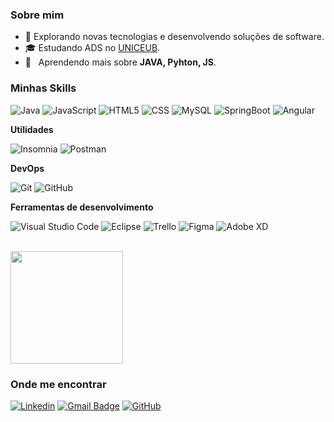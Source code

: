 [](https://komarev.com/ghpvc/?username=iuricode&color=006bed)

<h3>Sobre mim</h3>

- 🤔 Explorando novas tecnologias e desenvolvendo soluções de software.
- 🎓 Estudando ADS no <a href="https://www.uniceub.br/pdp/graduacao/ti/analise-e-desenvolvimento-de-sistemas-96">UNICEUB</a>.
- 🌱 &nbsp; Aprendendo mais sobre **JAVA, Pyhton, JS**.

<h3>Minhas Skills</h3>


![Java](https://img.shields.io/badge/-Java-333333?style=flat&logo=Java&logoColor=007396)
![JavaScript](https://img.shields.io/badge/-JavaScript-333333?style=flat&logo=javascript)
![HTML5](https://img.shields.io/badge/-HTML5-333333?style=flat&logo=HTML5)
![CSS](https://img.shields.io/badge/-CSS-333333?style=flat&logo=CSS3&logoColor=1572B6)
![MySQL](https://img.shields.io/badge/-MySQL-333333?style=flat&logo=mysql)
![SpringBoot](https://img.shields.io/badge/-SpringBoot-333333?style=flat&logo=springboot)
![Angular](https://img.shields.io/badge/-Angular-333333?style=flat&logo=angular)


**Utilidades**

![Insomnia](https://img.shields.io/badge/-Insomnia-333333?style=flat&logo=insomnia)
![Postman](https://img.shields.io/badge/-Postman-333333?style=flat&logo=postman)

**DevOps**

![Git](https://img.shields.io/badge/-Git-333333?style=flat&logo=git)
![GitHub](https://img.shields.io/badge/-GitHub-333333?style=flat&logo=github)

**Ferramentas de desenvolvimento**

![Visual Studio Code](https://img.shields.io/badge/-Visual%20Studio%20Code-333333?style=flat&logo=visual-studio-code&logoColor=007ACC)
![Eclipse](https://img.shields.io/badge/-Eclipse-333333?style=flat&logo=eclipse-ide&logoColor=2C2255)
![Trello](https://img.shields.io/badge/-Trello-333333?style=flat&logo=trello&logoColor=007ACC)
![Figma](https://img.shields.io/badge/-Figma-333333?style=flat&logo=figma&logoColor=007ACC)
![Adobe XD](https://img.shields.io/badge/-Adobe%20XD-333333?style=flat&logo=adobe-xd&logoColor=007ACC)

<br/>

<a href="https://github.com/iuricode">
  <img height="180em" src="https://github-readme-stats.vercel.app/api?username=ottoinspace&theme=dracula&show_icons=true" />
</a>

<h3>Onde me encontrar</h3>

[![Linkedin](https://img.shields.io/badge/-Arnoldo-blue?style=flat-square&logo=Linkedin&logoColor=white&link=LINK-DO-SEU-LINKEDIN)](https://www.linkedin.com/in/arnoldo-bepi/)
[![Gmail Badge](https://img.shields.io/badge/-arnoldobepi@gmail.com-006bed?style=flat-square&logo=Gmail&logoColor=white&link=mailto:SEU-EMAIL)](mailto:arnoldobepi@gmail.com)
[![GitHub](https://img.shields.io/github/followers/iuricode?label=follow&style=social)](https://www.linkedin.com/in/arnoldo-bepi/)

